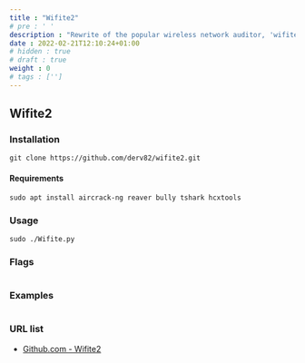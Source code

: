 ```yaml
---
title : "Wifite2"
# pre : ' '
description : "Rewrite of the popular wireless network auditor, 'wifite'"
date : 2022-02-21T12:10:24+01:00
# hidden : true
# draft : true
weight : 0
# tags : ['']
---
```


## Wifite2

### Installation

```plain
git clone https://github.com/derv82/wifite2.git
```

#### Requirements

```plain
sudo apt install aircrack-ng reaver bully tshark hcxtools
```

### Usage

```plain
sudo ./Wifite.py
```

### Flags

```plain

```

### Examples

```plain

```

### URL list

* [Github.com - Wifite2](https://github.com/derv82/wifite2)
